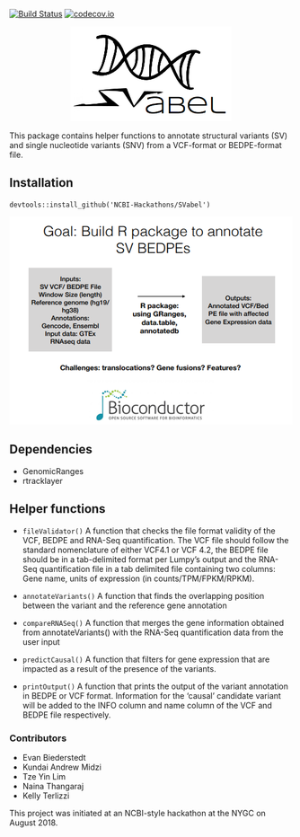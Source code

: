 [![Build Status](https://travis-ci.org/NCBI-Hackathons/SuperSnV.svg?branch=master)](https://travis-ci.org/NCBI-Hackathons/SVabel)
[![codecov.io](https://img.shields.io/codecov/c/github/NCBI-Hackathons/SVabel.svg)](https://img.shields.io/codecov/c/github/NCBI-Hackathons/SVabel?branch=master)

<p align="center">
 <img src="svabel.png">
</p>

This package contains helper functions to annotate structural variants (SV) and single nucleotide variants (SNV) from a VCF-format or BEDPE-format file.

## Installation
```
devtools::install_github('NCBI-Hackathons/SVabel')
```

<p align="center">
 <img src="SVabel_flowchart.png">
</p>

## Dependencies
* GenomicRanges
* rtracklayer

## Helper functions
* `fileValidator()`
 A function that checks the file format validity of the VCF, BEDPE and RNA-Seq quantification. The VCF file should follow the standard nomenclature of either VCF4.1 or VCF 4.2, the BEDPE file should be in a tab-delimited format per Lumpy’s output and the RNA-Seq quantification file in a tab delimited file containing two columns: Gene name, units of expression (in counts/TPM/FPKM/RPKM).
* `annotateVariants()`
 A function that finds the overlapping position between the variant and the reference gene annotation

* `compareRNASeq()`
 A function that merges the gene information obtained from annotateVariants() with the RNA-Seq quantification data from the user input

* `predictCausal()`
A function that filters for gene expression that are impacted as a result of the presence of the variants.

* `printOutput()`
A function that prints the output of the variant annotation in BEDPE or VCF format. Information for the ‘causal’ candidate variant will be added to the INFO column and name column of the VCF and BEDPE file respectively.

### Contributors
* Evan Biederstedt
* Kundai Andrew Midzi
* Tze Yin Lim
* Naina Thangaraj
* Kelly Terlizzi

This project was initiated at an NCBI-style hackathon at the NYGC on August 2018.
